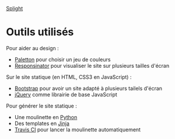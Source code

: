 [Splight](http://splight.fr)

Outils utilisés
===============

Pour aider au design :

- [Paletton](http://paletton.com) pour choisir un jeu de couleurs
- [Responsinator](http://www.responsinator.com/?url=http%3A%2F%2Fsplight.fr) pour visualiser le site sur plusieurs tailles d'écran

Sur le site statique (en HTML, CSS3 en JavaScript) :

- [Bootstrap](http://getbootstrap.com) pour avoir un site adapté à plusieurs tailels d'écran
- [jQuery](http://jquery.com) comme librairie de base JavaScript

Pour générer le site statique :

- Une moulinette en [Python](http://python.org)
- Des templates en [Jinja](http://jinja.pocoo.org)
- [Travis CI](https://travis-ci.org/jacquev6/splight.fr) pour lancer la moulinette automatiquement
